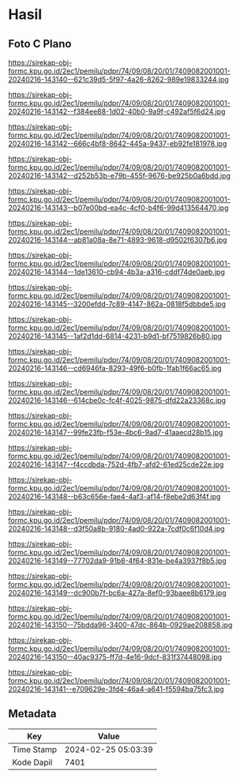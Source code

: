 # Hasil

## Foto C Plano

https://sirekap-obj-formc.kpu.go.id/2ec1/pemilu/pdpr/74/09/08/20/01/7409082001001-20240216-143140--621c39d5-5f97-4a26-8262-989e19833244.jpg

https://sirekap-obj-formc.kpu.go.id/2ec1/pemilu/pdpr/74/09/08/20/01/7409082001001-20240216-143142--f384ee88-1d02-40b0-9a9f-c492af5f6d24.jpg

https://sirekap-obj-formc.kpu.go.id/2ec1/pemilu/pdpr/74/09/08/20/01/7409082001001-20240216-143142--666c4bf8-8642-445a-9437-eb92fe181978.jpg

https://sirekap-obj-formc.kpu.go.id/2ec1/pemilu/pdpr/74/09/08/20/01/7409082001001-20240216-143142--d252b53b-e79b-455f-9676-be925b0a6bdd.jpg

https://sirekap-obj-formc.kpu.go.id/2ec1/pemilu/pdpr/74/09/08/20/01/7409082001001-20240216-143143--b07e00bd-ea4c-4cf0-b4f6-99d413564470.jpg

https://sirekap-obj-formc.kpu.go.id/2ec1/pemilu/pdpr/74/09/08/20/01/7409082001001-20240216-143144--ab81a08a-8e71-4893-9618-d9502f6307b6.jpg

https://sirekap-obj-formc.kpu.go.id/2ec1/pemilu/pdpr/74/09/08/20/01/7409082001001-20240216-143144--1de13610-cb94-4b3a-a316-cddf74de0aeb.jpg

https://sirekap-obj-formc.kpu.go.id/2ec1/pemilu/pdpr/74/09/08/20/01/7409082001001-20240216-143145--3200efdd-7c89-4147-862a-0818f5dbbde5.jpg

https://sirekap-obj-formc.kpu.go.id/2ec1/pemilu/pdpr/74/09/08/20/01/7409082001001-20240216-143145--1af2d1dd-6814-4231-b9d1-bf7519826b80.jpg

https://sirekap-obj-formc.kpu.go.id/2ec1/pemilu/pdpr/74/09/08/20/01/7409082001001-20240216-143146--cd6946fa-8293-49f6-b0fb-1fab1f66ac65.jpg

https://sirekap-obj-formc.kpu.go.id/2ec1/pemilu/pdpr/74/09/08/20/01/7409082001001-20240216-143146--614cbe0c-fc4f-4025-9875-dfd22a23368c.jpg

https://sirekap-obj-formc.kpu.go.id/2ec1/pemilu/pdpr/74/09/08/20/01/7409082001001-20240216-143147--99fe23fb-f53e-4bc6-9ad7-41aaecd28b15.jpg

https://sirekap-obj-formc.kpu.go.id/2ec1/pemilu/pdpr/74/09/08/20/01/7409082001001-20240216-143147--f4ccdbda-752d-4fb7-afd2-61ed25cde22e.jpg

https://sirekap-obj-formc.kpu.go.id/2ec1/pemilu/pdpr/74/09/08/20/01/7409082001001-20240216-143148--b63c656e-fae4-4af3-af14-f8ebe2d63f4f.jpg

https://sirekap-obj-formc.kpu.go.id/2ec1/pemilu/pdpr/74/09/08/20/01/7409082001001-20240216-143148--d3f50a8b-9180-4ad0-922a-7cdf0c6f10d4.jpg

https://sirekap-obj-formc.kpu.go.id/2ec1/pemilu/pdpr/74/09/08/20/01/7409082001001-20240216-143149--77702da9-91b8-4f64-831e-be4a3937f8b5.jpg

https://sirekap-obj-formc.kpu.go.id/2ec1/pemilu/pdpr/74/09/08/20/01/7409082001001-20240216-143149--dc900b7f-bc6a-427a-8ef0-93baee8b6179.jpg

https://sirekap-obj-formc.kpu.go.id/2ec1/pemilu/pdpr/74/09/08/20/01/7409082001001-20240216-143150--75bdda96-3400-47dc-864b-0929ae208858.jpg

https://sirekap-obj-formc.kpu.go.id/2ec1/pemilu/pdpr/74/09/08/20/01/7409082001001-20240216-143150--40ac9375-ff7d-4e16-9dcf-831f37448098.jpg

https://sirekap-obj-formc.kpu.go.id/2ec1/pemilu/pdpr/74/09/08/20/01/7409082001001-20240216-143141--e709629e-3fd4-46a4-a641-f5594ba75fc3.jpg


## Metadata

| Key        | Value               |
| ---------- | ------------------- |
| Time Stamp | 2024-02-25 05:03:39 |
| Kode Dapil | 7401                |




